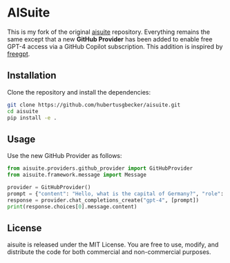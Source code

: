 # AISuite

This is my fork of the original [aisuite](https://github.com/andrewyng/aisuite) repository. Everything remains the same except that a new **GitHub Provider** has been added to enable free GPT-4 access via a GitHub Copilot subscription. This addition is inspired by [freegpt](https://github.com/B00TK1D/freegpt).

## Installation

Clone the repository and install the dependencies:

```bash
git clone https://github.com/hubertusgbecker/aisuite.git
cd aisuite
pip install -e .
```

## Usage

Use the new GitHub Provider as follows:

```python
from aisuite.providers.github_provider import GitHubProvider
from aisuite.framework.message import Message

provider = GitHubProvider()
prompt = {"content": "Hello, what is the capital of Germany?", "role": "user"}
response = provider.chat_completions_create("gpt-4", [prompt])
print(response.choices[0].message.content)
```

## License

aisuite is released under the MIT License. You are free to use, modify, and distribute the code for both commercial and non-commercial purposes.

